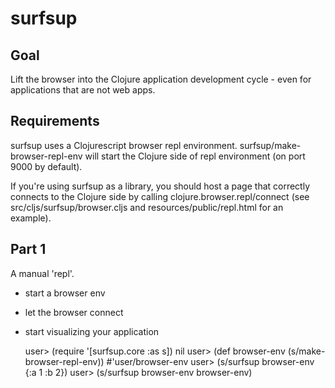 # surfsup

## Goal

Lift the browser into the Clojure application development cycle - even
for applications that are not web apps.


## Requirements

surfsup uses a Clojurescript browser repl environment.
surfsup/make-browser-repl-env will start the Clojure side of repl
environment (on port 9000 by default). 

If you're using surfsup as a library, you should host a page that
correctly connects to the Clojure side by calling
clojure.browser.repl/connect (see src/cljs/surfsup/browser.cljs and
resources/public/repl.html for an example).

## Part 1
A manual 'repl'.
* start a browser env
* let the browser connect
* start visualizing your application

    user> (require '[surfsup.core :as s])
    nil
    user> (def browser-env (s/make-browser-repl-env))
    #'user/browser-env
    user> (s/surfsup browser-env {:a 1 :b 2})
    user> (s/surfsup browser-env browser-env)
